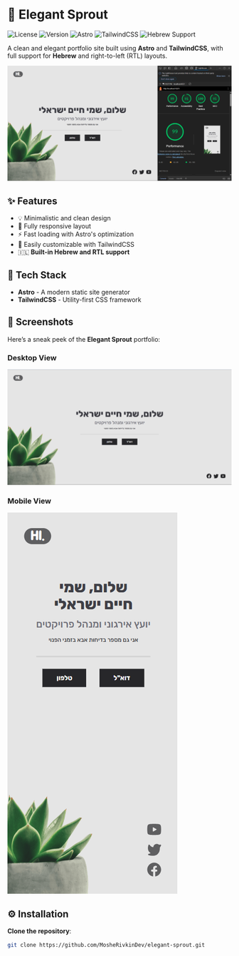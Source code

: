 # 🌱 Elegant Sprout

![License](https://img.shields.io/github/license/your-username/elegant-sprout?style=for-the-badge)
![Version](https://img.shields.io/badge/version-1.0.0-brightgreen?style=for-the-badge)
![Astro](https://img.shields.io/badge/Astro-%23FF5D01?style=for-the-badge&logo=astro&logoColor=white)
![TailwindCSS](https://img.shields.io/badge/TailwindCSS-%2338B2AC?style=for-the-badge&logo=tailwind-css&logoColor=white)
![Hebrew Support](https://img.shields.io/badge/Hebrew-Support-%2334A853?style=for-the-badge)

A clean and elegant portfolio site built using **Astro** and **TailwindCSS**, with full support for **Hebrew** and right-to-left (RTL) layouts.

![Elegant Sprout Demo](./screenshots/demo.png)

## ✨ Features

- 💡 Minimalistic and clean design
- 📱 Fully responsive layout
- ⚡ Fast loading with Astro's optimization
- 🎨 Easily customizable with TailwindCSS
- 🇮🇱 **Built-in Hebrew and RTL support**

## 🚀 Tech Stack

- **Astro** - A modern static site generator
- **TailwindCSS** - Utility-first CSS framework

## 📸 Screenshots

Here’s a sneak peek of the **Elegant Sprout** portfolio:

### Desktop View

![Desktop View](./screenshots/desktop-view.png)

### Mobile View

![Mobile View](./screenshots/mobile-view.png)

## ⚙️ Installation

**Clone the repository**:

```bash
git clone https://github.com/MosheRivkinDev/elegant-sprout.git
```
